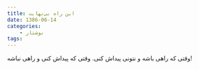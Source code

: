 ```yaml
---
title: این راه بی‌نهایت
date: 1386-06-14
categories:
    - نوشتار
tags:
---
```


وقتی که راهی باشه و نتونی پیداش کنی. وقتی که پیداش کنی و راهی نباشه!
